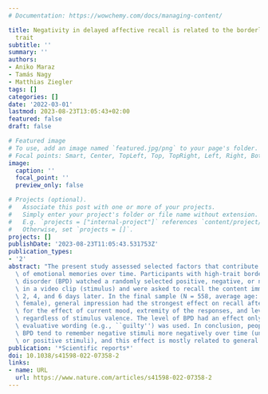 ```yaml
---
# Documentation: https://wowchemy.com/docs/managing-content/

title: Negativity in delayed affective recall is related to the borderline personality
  trait
subtitle: ''
summary: ''
authors:
- Aniko Maraz
- Tamás Nagy
- Matthias Ziegler
tags: []
categories: []
date: '2022-03-01'
lastmod: 2023-08-23T13:05:43+02:00
featured: false
draft: false

# Featured image
# To use, add an image named `featured.jpg/png` to your page's folder.
# Focal points: Smart, Center, TopLeft, Top, TopRight, Left, Right, BottomLeft, Bottom, BottomRight.
image:
  caption: ''
  focal_point: ''
  preview_only: false

# Projects (optional).
#   Associate this post with one or more of your projects.
#   Simply enter your project's folder or file name without extension.
#   E.g. `projects = ["internal-project"]` references `content/project/deep-learning/index.md`.
#   Otherwise, set `projects = []`.
projects: []
publishDate: '2023-08-23T11:05:43.531753Z'
publication_types:
- '2'
abstract: "The present study assessed selected factors that contribute to the recollection\
  \ of emotional memories over time. Participants with high-trait borderline personality\
  \ disorder (BPD) watched a randomly selected positive, negative, or neutral character\
  \ in a video clip (stimulus) and were asked to recall the content immediately, then\
  \ 2, 4, and 6 days later. In the final sample (N = 558, average age: 33 years, 65%\
  \ female), general impression had the strongest effect on recall after accounting\
  \ for the effect of current mood, extremity of the responses, and level of BPD,\
  \ regardless of stimulus valence. The level of BPD had an effect only when negative\
  \ evaluative wording (e.g., ``guilty'') was used. In conclusion, people with high-trait\
  \ BPD tend to remember negative stimuli more negatively over time (unlike neutral\
  \ or positive stimuli), and this effect is mostly related to general impression."
publication: '*Scientific reports*'
doi: 10.1038/s41598-022-07358-2
links:
- name: URL
  url: https://www.nature.com/articles/s41598-022-07358-2
---
```

